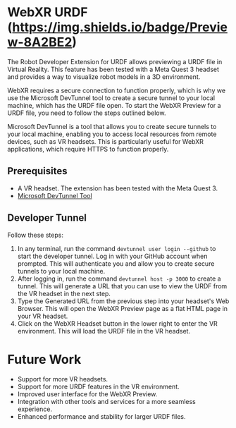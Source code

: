 # WebXR URDF (https://img.shields.io/badge/Preview-8A2BE2)
The Robot Developer Extension for URDF allows previewing a URDF file in Virtual Reality. This feature has been tested with a Meta Quest 3 headset and provides a way to visualize robot models in a 3D environment. 

WebXR requires a secure connection to function properly, which is why we use the Microsoft DevTunnel tool to create a secure tunnel to your local machine, which has the URDF file open. To start the WebXR Preview for a URDF file, you need to follow the steps outlined below.

Microsoft DevTunnel is a tool that allows you to create secure tunnels to your local machine, enabling you to access local resources from remote devices, such as VR headsets. This is particularly useful for WebXR applications, which require HTTPS to function properly.

## Prerequisites
- A VR headset. The extension has been tested with the Meta Quest 3.
- [Microsoft DevTunnel Tool](https://learn.microsoft.com/en-us/azure/developer/dev-tunnels/get-started)

## Developer Tunnel

Follow these steps:

1. In any terminal, run the command `devtunnel user login --github` to start the developer tunnel. Log in with your GitHub account when prompted. This will authenticate you and allow you to create secure tunnels to your local machine.
2. After logging in, run the command `devtunnel host -p 3000` to create a tunnel.  This will generate a URL that you can use to view the URDF from the VR headset in the next step.
3. Type the Generated URL from the previous step into your headset's Web Browser. This will open the WebXR Preview page as a flat HTML page in your VR headset.
4. Click on the WebXR Headset button in the lower right to enter the VR environment. This will load the URDF file in the VR headset.

# Future Work
- Support for more VR headsets.
- Support for more URDF features in the VR environment.
- Improved user interface for the WebXR Preview.
- Integration with other tools and services for a more seamless experience.
- Enhanced performance and stability for larger URDF files.




